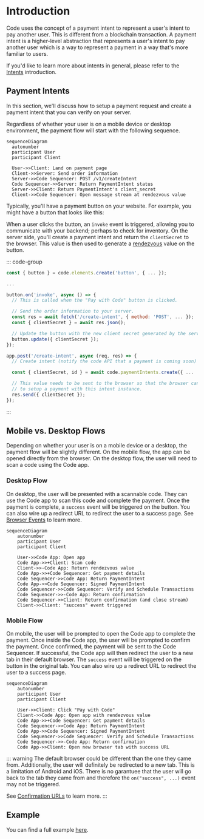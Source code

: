 # Introduction

Code uses the concept of a payment intent to represent a user's intent to pay another user. This is different from a blockchain transaction. A payment intent is a higher-level abstraction that represents a user's intent to pay another user which is a way to represent a payment in a way that's more familiar to users.

If you'd like to learn more about intents in general, please refer to the [Intents](../intents/introduction) introduction.

## Payment Intents

In this section, we'll discuss how to setup a payment request and create a payment intent that you can verify on your server. 

Regardless of whether your user is on a mobile device or desktop environment, the payment flow will start with the following sequence.

```mermaid
sequenceDiagram
  autonumber
  participant User
  participant Client

  User->>Client: Land on payment page
  Client->>Server: Send order information
  Server->>Code Sequencer: POST /v1/createIntent
  Code Sequencer->>Server: Return PaymentIntent status
  Server->>Client: Return PaymentIntent's client_secret
  Client->>Code Sequencer: Open message stream at rendezvous value
```


Typically, you'll have a payment button on your website. For example, you might have a button that looks like this:

<div id="button-container"></div>

When a user clicks the button, an `invoke` event is triggered, allowing you to communicate with your backend; perhaps to check for inventory. On the server side, you'll create a payment intent and return the `clientSecret` to the browser. This value is then used to generate a [rendezvous](../reference/rendezvous) value on the button.

::: code-group

```js [client.js]
const { button } = code.elements.create('button', { ... });

...

button.on('invoke', async () => {
  // This is called when the "Pay with Code" button is clicked.

  // Send the order information to your server.
  const res = await fetch('/create-intent', { method: 'POST', ... });
  const { clientSecret } = await res.json();

  // Update the button with the new client secret generated by the server.
  button.update({ clientSecret });
});
```

```js [server.js]
app.post('/create-intent', async (req, res) => {
  // Create intent (notify the code API that a payment is coming soon)

  const { clientSecret, id } = await code.paymentIntents.create({ ...  });

  // This value needs to be sent to the browser so that the browser can use it
  // to setup a payment with this intent instance.
  res.send({ clientSecret });
});
```
:::

## Mobile vs. Desktop Flows

Depending on whether your user is on a mobile device or a desktop, the payment flow will be slightly different. On the mobile flow, the app can be opened directly from the browser. On the desktop flow, the user will need to scan a code using the Code app.

### Desktop Flow

On desktop, the user will be presented with a scannable code. They can use the Code app to scan this code and complete the payment. Once the payment is complete, a `success` event will be triggered on the button. You can also wire up a redirect URL to redirect the user to a success page. See [Browser Events](../reference/browser-events) to learn more.

```mermaid
sequenceDiagram
    autonumber
    participant User
    participant Client

    User->>Code App: Open app
    Code App->>+Client: Scan code
    Client->>-Code App: Return rendezvous value
    Code App->>+Code Sequencer: Get payment details
    Code Sequencer->>Code App: Return PaymentIntent
    Code App->>Code Sequencer: Signed PaymentIntent
    Code Sequencer->>Code Sequencer: Verify and Schedule Transactions
    Code Sequencer->>-Code App: Return confirmation
    Code Sequencer->>Client: Return confirmation (and close stream)
    Client->>Client: "success" event triggered
```

### Mobile Flow

On mobile, the user will be prompted to open the Code app to complete the payment. Once inside the Code app, the user will be prompted to confirm the payment. Once confirmed, the payment will be sent to the Code Sequencer. If successful, the Code app will then redirect the user to a new tab in their default browser. The `success` event will be triggered on the button in the original tab. You can also wire up a redirect URL to redirect the user to a success page.

```mermaid
sequenceDiagram
    autonumber
    participant User
    participant Client

    User->>Client: Click "Pay with Code"
    Client->>Code App: Open app with rendezvous value
    Code App->>+Code Sequencer: Get payment details
    Code Sequencer->>Code App: Return PaymentIntent
    Code App->>Code Sequencer: Signed PaymentIntent
    Code Sequencer->>Code Sequencer: Verify and Schedule Transactions
    Code Sequencer->>-Code App: Return confirmation
    Code App->>Client: Open new browser tab with success URL
```

::: warning
The default browser could be different than the one they came from. Additionally, the user will definitely be redirected to a new tab. This is a limitation of Android and iOS. There is no garantuee that the user will go back to the tab they came from and therefore the `on("success", ...)` event may not be triggered.

See [Confirmation URLs](../reference/browser-events#confirmation-urls) to learn more.
:::

## Example

You can find a full example [here](../example/payment-verification).
